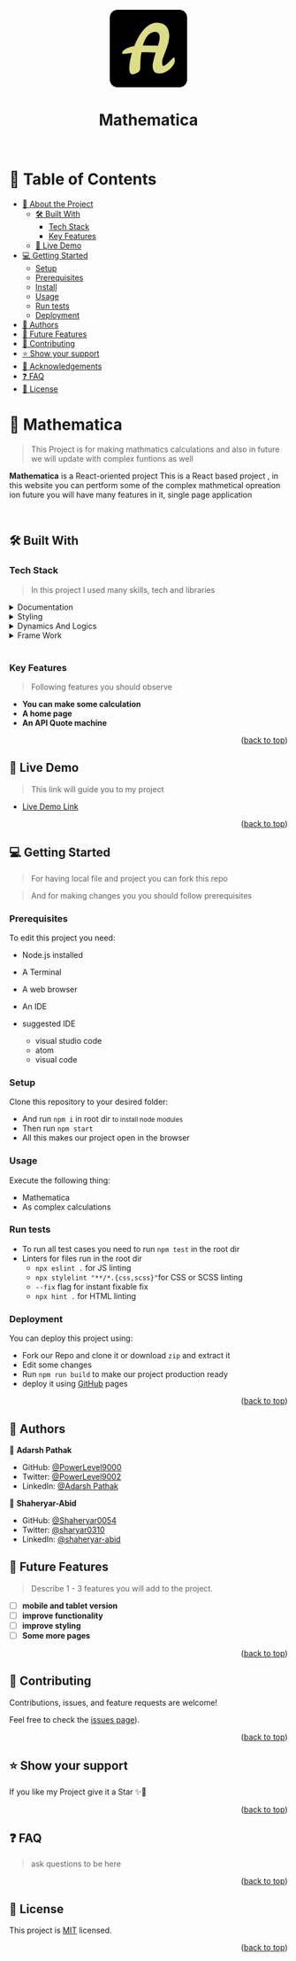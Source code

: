 <a name="readme-top"></a>
<div align="center">
  <img src="./documentation/adarsh-logo/my-logo.png" alt="logo" width="140"  height="auto" />
  <!-- <img src="./src/media/martin-logo/my-logo.png" alt="logo" width="140"  height="auto" /> -->

  <br/>
  <h1><b>Mathematica</b><br><br></h1>
  
 </div>

<!-- <div align="center">
  <h1>App Mock</h1>
  <img src="./src/media/app-mocks/all-devices-black.png" alt="logo" width="100%"  height="auto" />
</div>
<br>
<br>
<br> -->
<!-- TABLE OF CONTENTS -->

# 📗 Table of Contents

- [📖 About the Project](#about-project)
  - [🛠 Built With](#built-with)
    - [Tech Stack](#tech-stack)
    - [Key Features](#key-features)
  - [🚀 Live Demo](#live-demo)
- [💻 Getting Started](#getting-started)
  - [Setup](#setup)
  - [Prerequisites](#prerequisites)
  - [Install](#install)
  - [Usage](#usage)
  - [Run tests](#run-tests)
  - [Deployment](#triangular_flag_on_post-deployment)
- [👥 Authors](#authors)
- [🔭 Future Features](#future-features)
- [🤝 Contributing](#contributing)
- [⭐️ Show your support](#support)
- [🙏 Acknowledgements](#acknowledgements)
- [❓ FAQ ](#faq)
- [📝 License](#license)

<!-- PROJECT DESCRIPTION -->

# 📖 Mathematica <a name="about-project"></a>

> This Project is for making mathmatics calculations and also in future we will update with complex funtions as well 

**Mathematica** is a React-oriented project
This is a React based project , in this website you can pertform some of the complex mathmetical opreation ion future you will have many features in it, single page application 

<br>

## 🛠 Built With <a name="built-with"></a>

### Tech Stack <a name="tech-stack"></a>

> In this project I used many skills, tech and libraries

<details>
  <summary>Documentation</summary>
  <ul>
    <li><a href="https://html.com">HTML</a></li>
  </ul>
</details>

<details>
  <summary>Styling</summary>
  <ul>
    <li><a href="https://www.w3.org">CSS</a></li>
  </ul>
</details>

<details>
<summary>Dynamics And Logics</summary>
  <ul>
    <li><a href="https://www.javascript.com">JavaScript</a></li>
  </ul>
</details>
<details>
<summary>Frame Work</summary>
  <ul>
    <li><a href="https://pokeapi.co/"></a></li>
    <li><a href="https://www.notion.so/microverse/Involvement-API-869e60b5ad104603aa6db59e08150270">React</a></li>
  </ul>
</details>


<br>

<!-- Features -->

### Key Features <a name="key-features"></a>

> Following features you should observe

- **You can make some calculation**
- **A home page**
- **An API Quote machine**



<p align="right">(<a href="#readme-top">back to top</a>)</p>

<!-- LIVE DEMO -->

## 🚀 Live Demo <a name="live-demo"></a>

> This link will guide you to my project

- [Live Demo Link](https://powerlevel9000.github.io/mathmatica/)
<!-- - [Loom Video](https://www.loom.com/share/c97562d2fb964f129f4151ee5d42b9a7) -->

<p align="right">(<a href="#readme-top">back to top</a>)</p>

<!-- GETTING STARTED -->

## 💻 Getting Started <a name="getting-started"></a>

>For having local file and project you can fork this repo 

>And for making changes you you should follow prerequisites


### Prerequisites
To edit this project you need:
 - Node.js installed
 - A Terminal 
 - A web browser
 - An IDE

 - suggested IDE
   - visual studio code
   - atom 
   - visual code 

### Setup

Clone this repository to your desired folder:

 - And run `npm i` in root dir <small>to install node modules</small>
 - Then run `npm start`
 - All this makes our project open  in the browser


### Usage

 Execute the following thing:
 
 - Mathematica
 - As complex calculations


### Run tests

- To run all test cases you need to run `npm test` in the root dir 
- Linters for files run in the root dir
  - `npx eslint .` for JS linting
  - `npx stylelint "**/*.{css,scss}"`for CSS or SCSS linting
  - `--fix` flag for instant fixable fix
  - `npx hint .` for HTML linting
 

### Deployment

You can deploy this project using:
- Fork our Repo and clone it or download `zip` and extract it
- Edit some changes
- Run `npm run build` to make our project production ready
- deploy it using [GitHub](www.github.com) pages 
 

<p align="right">(<a href="#readme-top">back to top</a>)</p>

<!-- AUTHORS -->

## 👥 Authors <a name="authors"></a>


👤 **Adarsh Pathak**

- GitHub: [@PowerLevel9000](https://github.com/githubhandle)
- Twitter: [@PowerLevel9002](https://twitter.com/PowerLevel9002?t=AIuSN7mTxk5a_MWpLolEjA&s=09)
- LinkedIn: [@Adarsh Pathak](https://www.linkedin.com/in/adarsh-pathak-56a831256/)

👤 **Shaheryar-Abid**

- GitHub: [@Shaheryar0054](https://github.com/Shaheryar0054)
- Twitter: [@sharyar0310](https://twitter.com/sharyar0310)
- LinkedIn: [@shaheryar-abid](https://www.linkedin.com/in/https:/www.linkedin.com/in/shaheryar-abid-8758121b3/)


<!-- FUTURE FEATURES -->

## 🔭 Future Features <a name="future-features"></a>

> Describe 1 - 3 features you will add to the project.

- [ ] **mobile and tablet version**
- [ ] **improve functionality**
- [ ] **improve styling**
- [ ] **Some more pages**

<p align="right">(<a href="#readme-top">back to top</a>)</p>

<!-- CONTRIBUTING -->

## 🤝 Contributing <a name="contributing"></a>

Contributions, issues, and feature requests are welcome!

Feel free to check the [issues page](https://github.com/PowerLevel9000/mathmatica/issues)).

<p align="right">(<a href="#readme-top">back to top</a>)</p>

<!-- SUPPORT -->

## ⭐️ Show your support <a name="support"></a>



If you like my Project give it a Star ✨🌟 

<p align="right">(<a href="#readme-top">back to top</a>)</p>

## ❓ FAQ <a name="faq"></a>

> ask questions to be here 
<!-- 
- **Question_1** How to close pop up

  - Answer_1 Click outside the popup or cross button

- **Question_2** How to add like 

  - Answer_2 Just Tap on the heart button and wait for awhile -->

<p align="right">(<a href="#readme-top">back to top</a>)</p>

<!-- LICENSE -->

## 📝 License <a name="license"></a>

This project is [MIT](https://github.com/PowerLevel9000/mathmatica/blob/dev/LICENSE) licensed.


<p align="right">(<a href="#readme-top">back to top</a>)</p>

